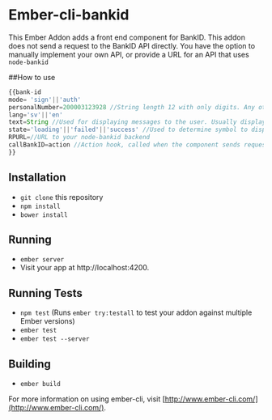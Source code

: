 # Ember-cli-bankid

This Ember Addon adds a front end component for BankID. This addon does not send a request to the BankID API directly. You have the option to manually implement your own API, or provide a URL for an API that uses `node-bankid`


##How to use

```javascript
{{bank-id
mode= 'sign'||'auth'
personalNumber=200003123928 //String length 12 with only digits. Any other case will invalidate the form. Only required if BankID is not installed on this unit.
lang='sv'||'en'
text=String //Used for displaying messages to the user. Usually displays text which is returned from the API request.
state='loading'||'failed'||'success' //Used to determine symbol to display. Updated based on API response
RPURL=//URL to your node-bankid backend
callBankID=action //Action hook, called when the component sends requests to the server. Can be used to implement your own API calls.
}}


```

## Installation

* `git clone` this repository
* `npm install`
* `bower install`

## Running

* `ember server`
* Visit your app at http://localhost:4200.

## Running Tests

* `npm test` (Runs `ember try:testall` to test your addon against multiple Ember versions)
* `ember test`
* `ember test --server`

## Building

* `ember build`

For more information on using ember-cli, visit [http://www.ember-cli.com/](http://www.ember-cli.com/).
